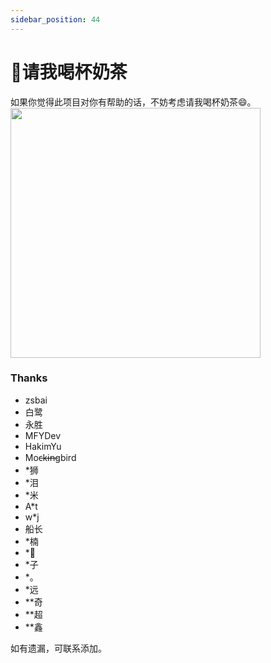 ```yaml
---
sidebar_position: 44
---
```


# 🥤请我喝杯奶茶
如果你觉得此项目对你有帮助的话，不妨考虑请我喝杯奶茶😄。
<img height="400px" src="https://store.heytapimage.com/cdo-portal/feedback/202111/05/9319ae9d532c7929d2c5f536619c29f7.png" />

### Thanks
- zsbai
- 白鹭
- 永胜
- MFYDev
- HakimYu
- Moc̶k̶i̶n̶gbird
- *狮
- *泪
- *米
- A*t
- w*j
- 船长
- *楠
- *🌻
- *子
- *。
- *远
- **奇
- **超
- **鑫

如有遗漏，可联系添加。
